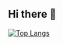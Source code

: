 ## Hi there 👋

[![Top Langs](https://github-readme-stats.vercel.app/api/top-langs/?username=Hashim-al02)](https://github.com/anuraghazra/github-readme-stats)

<!--
**Hashim-ali02/Hashim-ali02** is a ✨ _special_ ✨ repository because its `README.md` (this file) appears on your GitHub profile.

Here are some ideas to get you started:

- 🔭 I’m currently working on ...
- 🌱 I’m currently learning ...
- 👯 I’m looking to collaborate on ...
- 🤔 I’m looking for help with ...
- 💬 Ask me about ...
- 📫 How to reach me: ...
- 😄 Pronouns: ...
- ⚡ Fun fact: ...
-->
